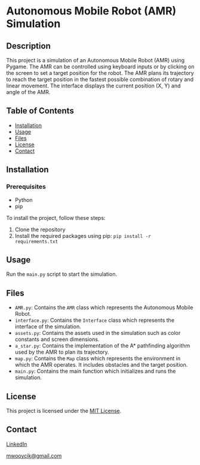 # Autonomous Mobile Robot (AMR) Simulation

## Description

This project is a simulation of an Autonomous Mobile Robot (AMR) using Pygame. The AMR can be controlled using keyboard inputs or by clicking on the screen to set a target position for the robot. The AMR plans its trajectory to reach the target position in the fastest possible combination of rotary and linear movement. The interface displays the current position (X, Y) and angle of the AMR.

## Table of Contents

- [Installation](#installation)
- [Usage](#usage)
- [Files](#files)
- [License](#license)
- [Contact](#contact)

## Installation

### Prerequisites

- Python
- pip

To install the project, follow these steps:

1. Clone the repository
2. Install the required packages using pip: `pip install -r requirements.txt`

## Usage

Run the `main.py` script to start the simulation.

## Files

- `AMR.py`: Contains the `AMR` class which represents the Autonomous Mobile Robot.
- `interface.py`: Contains the `Interface` class which represents the interface of the simulation.
- `assets.py`: Contains the assets used in the simulation such as color constants and screen dimensions.
- `a_star.py`: Contains the implementation of the A* pathfinding algorithm used by the AMR to plan its trajectory.
- `map.py`: Contains the `Map` class which represents the environment in which the AMR operates. It includes obstacles and the target position.
- `main.py`: Contains the main function which initializes and runs the simulation.

## License

This project is licensed under the [MIT License](LICENSE).

## Contact

[LinkedIn](https://www.linkedin.com/in/micha%C5%82-w%C3%B3jcik-562213266/)

[mwooycik@gmail.com](mailto:mwooycik@gmail.com)
